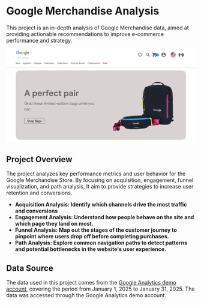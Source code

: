 # Google Merchandise Analysis
This project is an in-depth analysis of Google Merchandise data, aimed at providing actionable recommendations to improve e-commerce performance and strategy.

![Google Merchandise Analysis Overview](https://github.com/Jasonqian123/GoogleMerchAnalysis/blob/main/googlemerch.png?raw=true)

## **Project Overview**
The project analyzes key performance metrics and user behavior for the Google Merchandise Store. By focusing on acquisition, engagement, funnel visualization, and path analysis, It aim to provide strategies to increase user retention and conversions.

- **Acquisition Analysis: Identify which channels drive the most traffic and conversions**
- **Engagement Analysis: Understand how people behave on the site and which page they land on most.**
- **Funnel Analysis: Map out the stages of the customer journey to pinpoint where users drop off before completing purchases.**
- **Path Analysis: Explore common navigation paths to detect patterns and potential bottlenecks in the website's user experience.**

## **Data Source**
The data used in this project comes from the [Google Analytics demo account](https://shop.merch.google/), covering the period from January 1, 2025 to January 31, 2025. The data was accessed through the Google Analytics demo account.
